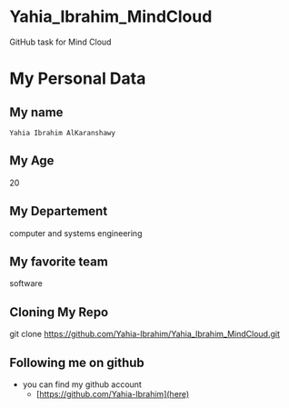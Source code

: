 # Yahia_Ibrahim_MindCloud
GitHub task for Mind Cloud

# My Personal Data
## My name 
`Yahia Ibrahim AlKaranshawy`
## My Age
20
## My Departement 
computer and systems engineering
## My favorite team
software
## Cloning My Repo
git clone https://github.com/Yahia-Ibrahim/Yahia_Ibrahim_MindCloud.git
## Following me on github 
- you can find my github account 
  - [https://github.com/Yahia-Ibrahim](here)
